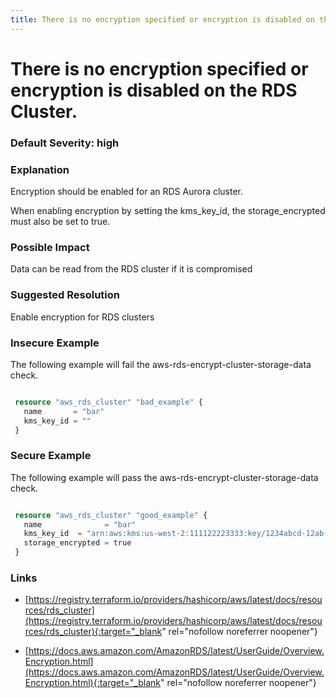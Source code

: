 ```yaml
---
title: There is no encryption specified or encryption is disabled on the RDS Cluster.
---
```


# There is no encryption specified or encryption is disabled on the RDS Cluster.

### Default Severity: <span class="severity high">high</span>

### Explanation

Encryption should be enabled for an RDS Aurora cluster. 

When enabling encryption by setting the kms_key_id, the storage_encrypted must also be set to true.

### Possible Impact
Data can be read from the RDS cluster if it is compromised

### Suggested Resolution
Enable encryption for RDS clusters


### Insecure Example

The following example will fail the aws-rds-encrypt-cluster-storage-data check.
```terraform

 resource "aws_rds_cluster" "bad_example" {
   name       = "bar"
   kms_key_id = ""
 }
```



### Secure Example

The following example will pass the aws-rds-encrypt-cluster-storage-data check.
```terraform

 resource "aws_rds_cluster" "good_example" {
   name              = "bar"
   kms_key_id  = "arn:aws:kms:us-west-2:111122223333:key/1234abcd-12ab-34cd-56ef-1234567890ab"
   storage_encrypted = true
 }
```



### Links


- [https://registry.terraform.io/providers/hashicorp/aws/latest/docs/resources/rds_cluster](https://registry.terraform.io/providers/hashicorp/aws/latest/docs/resources/rds_cluster){:target="_blank" rel="nofollow noreferrer noopener"}

- [https://docs.aws.amazon.com/AmazonRDS/latest/UserGuide/Overview.Encryption.html](https://docs.aws.amazon.com/AmazonRDS/latest/UserGuide/Overview.Encryption.html){:target="_blank" rel="nofollow noreferrer noopener"}



